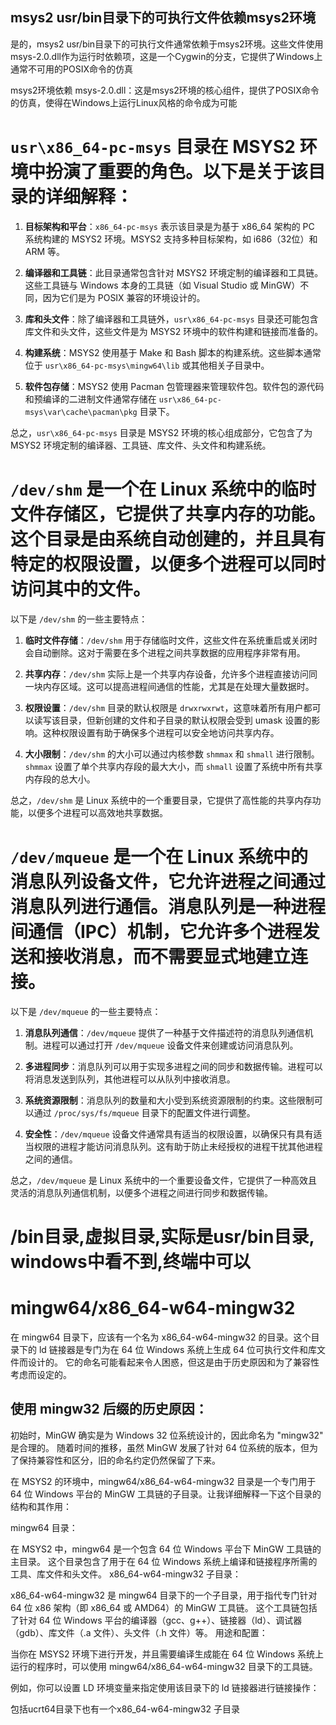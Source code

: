 ## msys2 usr/bin目录下的可执行文件依赖msys2环境
是的，msys2 usr/bin目录下的可执行文件通常依赖于msys2环境。这些文件使用msys-2.0.dll作为运行时依赖项，这是一个Cygwin的分支，它提供了Windows上通常不可用的POSIX命令的仿真

msys2环境依赖
msys-2.0.dll：这是msys2环境的核心组件，提供了POSIX命令的仿真，使得在Windows上运行Linux风格的命令成为可能

# `usr\x86_64-pc-msys` 目录在 MSYS2 环境中扮演了重要的角色。以下是关于该目录的详细解释：

1. **目标架构和平台**：`x86_64-pc-msys` 表示该目录是为基于 x86_64 架构的 PC 系统构建的 MSYS2 环境。MSYS2 支持多种目标架构，如 i686（32位）和 ARM 等。

2. **编译器和工具链**：此目录通常包含针对 MSYS2 环境定制的编译器和工具链。这些工具链与 Windows 本身的工具链（如 Visual Studio 或 MinGW）不同，因为它们是为 POSIX 兼容的环境设计的。

3. **库和头文件**：除了编译器和工具链外，`usr\x86_64-pc-msys` 目录还可能包含库文件和头文件，这些文件是为 MSYS2 环境中的软件构建和链接而准备的。

4. **构建系统**：MSYS2 使用基于 Make 和 Bash 脚本的构建系统。这些脚本通常位于 `usr\x86_64-pc-msys\mingw64\lib` 或其他相关子目录中。

5. **软件包存储**：MSYS2 使用 Pacman 包管理器来管理软件包。软件包的源代码和预编译的二进制文件通常存储在 `usr\x86_64-pc-msys\var\cache\pacman\pkg` 目录下。

总之，`usr\x86_64-pc-msys` 目录是 MSYS2 环境的核心组成部分，它包含了为 MSYS2 环境定制的编译器、工具链、库文件、头文件和构建系统。

# `/dev/shm` 是一个在 Linux 系统中的临时文件存储区，它提供了共享内存的功能。这个目录是由系统自动创建的，并且具有特定的权限设置，以便多个进程可以同时访问其中的文件。

以下是 `/dev/shm` 的一些主要特点：

1. **临时文件存储**：`/dev/shm` 用于存储临时文件，这些文件在系统重启或关闭时会自动删除。这对于需要在多个进程之间共享数据的应用程序非常有用。

2. **共享内存**：`/dev/shm` 实际上是一个共享内存设备，允许多个进程直接访问同一块内存区域。这可以提高进程间通信的性能，尤其是在处理大量数据时。

3. **权限设置**：`/dev/shm` 目录的默认权限是 `drwxrwxrwt`，这意味着所有用户都可以读写该目录，但新创建的文件和子目录的默认权限会受到 umask 设置的影响。这种权限设置有助于确保多个进程可以安全地访问共享内存。

4. **大小限制**：`/dev/shm` 的大小可以通过内核参数 `shmmax` 和 `shmall` 进行限制。`shmmax` 设置了单个共享内存段的最大大小，而 `shmall` 设置了系统中所有共享内存段的总大小。

总之，`/dev/shm` 是 Linux 系统中的一个重要目录，它提供了高性能的共享内存功能，以便多个进程可以高效地共享数据。

# `/dev/mqueue` 是一个在 Linux 系统中的消息队列设备文件，它允许进程之间通过消息队列进行通信。消息队列是一种进程间通信（IPC）机制，它允许多个进程发送和接收消息，而不需要显式地建立连接。

以下是 `/dev/mqueue` 的一些主要特点：

1. **消息队列通信**：`/dev/mqueue` 提供了一种基于文件描述符的消息队列通信机制。进程可以通过打开 `/dev/mqueue` 设备文件来创建或访问消息队列。

2. **多进程同步**：消息队列可以用于实现多进程之间的同步和数据传输。进程可以将消息发送到队列，其他进程可以从队列中接收消息。

3. **系统资源限制**：消息队列的数量和大小受到系统资源限制的约束。这些限制可以通过 `/proc/sys/fs/mqueue` 目录下的配置文件进行调整。

4. **安全性**：`/dev/mqueue` 设备文件通常具有适当的权限设置，以确保只有具有适当权限的进程才能访问消息队列。这有助于防止未经授权的进程干扰其他进程之间的通信。

总之，`/dev/mqueue` 是 Linux 系统中的一个重要设备文件，它提供了一种高效且灵活的消息队列通信机制，以便多个进程之间进行同步和数据传输。

# /bin目录,虚拟目录,实际是usr/bin目录, windows中看不到,终端中可以

# mingw64/x86_64-w64-mingw32
在 mingw64 目录下，应该有一个名为 x86_64-w64-mingw32 的目录。这个目录下的 ld 链接器是专门为在 64 位 Windows 系统上生成 64 位可执行文件和库文件而设计的。
它的命名可能看起来令人困惑，但这是由于历史原因和为了兼容性考虑而设定的。
## 使用 mingw32 后缀的历史原因：

初始时，MinGW 确实是为 Windows 32 位系统设计的，因此命名为 "mingw32" 是合理的。
随着时间的推移，虽然 MinGW 发展了针对 64 位系统的版本，但为了保持兼容性和区分，旧的命名约定仍然保留了下来。

在 MSYS2 的环境中，mingw64/x86_64-w64-mingw32 目录是一个专门用于 64 位 Windows 平台的 MinGW 工具链的子目录。让我详细解释一下这个目录的结构和其作用：

mingw64 目录：

在 MSYS2 中，mingw64 是一个包含 64 位 Windows 平台下 MinGW 工具链的主目录。
这个目录包含了用于在 64 位 Windows 系统上编译和链接程序所需的工具、库文件和头文件。
x86_64-w64-mingw32 子目录：

x86_64-w64-mingw32 是 mingw64 目录下的一个子目录，用于指代专门针对 64 位 x86 架构（即 x86_64 或 AMD64）的 MinGW 工具链。
这个工具链包括了针对 64 位 Windows 平台的编译器（gcc、g++）、链接器（ld）、调试器（gdb）、库文件（.a 文件）、头文件（.h 文件）等。
用途和配置：

当你在 MSYS2 环境下进行开发，并且需要编译生成能在 64 位 Windows 系统上运行的程序时，可以使用 mingw64/x86_64-w64-mingw32 目录下的工具链。

例如，你可以设置 LD 环境变量来指定使用该目录下的 ld 链接器进行链接操作：

包括ucrt64目录下也有一个x86_64-w64-mingw32 子目录